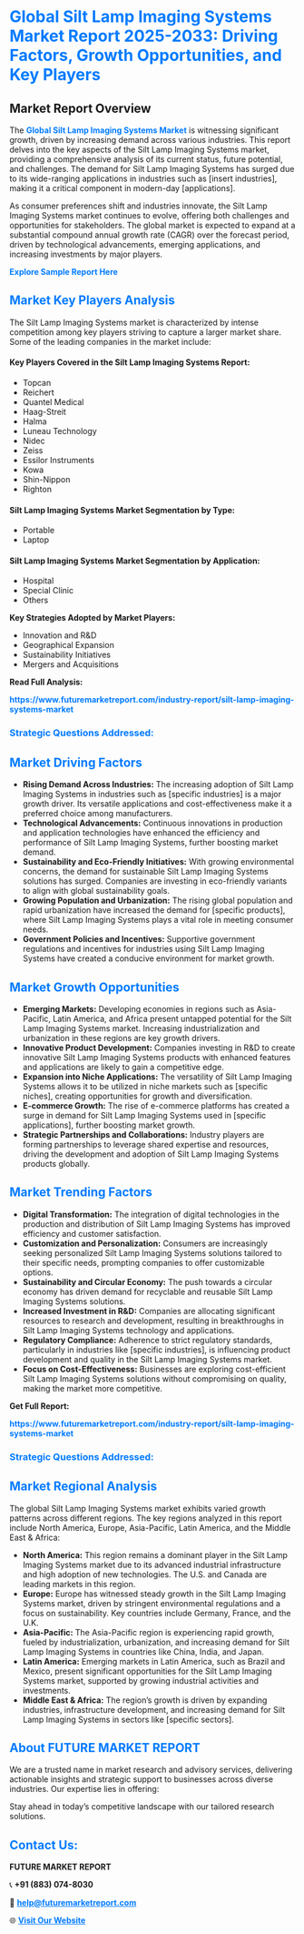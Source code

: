 <h1 style="color: #007BFF;">Global Silt Lamp Imaging Systems Market Report 2025-2033: Driving Factors, Growth Opportunities, and Key Players</h1>

<section id="overview">
<h2>Market Report Overview</h2>
<p>The <a href="https://www.futuremarketreport.com/industry-report/silt-lamp-imaging-systems-market" style="color: #007BFF; text-decoration: none;"><strong>Global Silt Lamp Imaging Systems Market</strong></a> is witnessing significant growth, driven by increasing demand across various industries. This report delves into the key aspects of the Silt Lamp Imaging Systems market, providing a comprehensive analysis of its current status, future potential, and challenges. The demand for Silt Lamp Imaging Systems has surged due to its wide-ranging applications in industries such as [insert industries], making it a critical component in modern-day [applications].</p>
<p>As consumer preferences shift and industries innovate, the Silt Lamp Imaging Systems market continues to evolve, offering both challenges and opportunities for stakeholders. The global market is expected to expand at a substantial compound annual growth rate (CAGR) over the forecast period, driven by technological advancements, emerging applications, and increasing investments by major players.</p>
</section>

<section id="overview">
<p><a href="https://www.futuremarketreport.com/request-sample/reportId=79291" style="color: #007BFF; text-decoration: none;"><strong>Explore Sample Report Here</strong></a></p>
</section>

<section id="key-players">
<h2 style="color: #007BFF;">Market Key Players Analysis</h2>
<p>The Silt Lamp Imaging Systems market is characterized by intense competition among key players striving to capture a larger market share. Some of the leading companies in the market include:</p>
<h4>Key Players Covered in the Silt Lamp Imaging Systems Report:</h4>
<ul><li>Topcan</li><li>Reichert</li><li>Quantel Medical</li><li>Haag-Streit</li><li>Halma</li><li>Luneau Technology</li><li>Nidec</li><li>Zeiss</li><li>Essilor Instruments</li><li>Kowa</li><li>Shin-Nippon</li><li>Righton</li></ul>
<h4>Silt Lamp Imaging Systems Market Segmentation by Type:</h4>
<ul><li>Portable</li><li>Laptop</li></ul>

<h4>Silt Lamp Imaging Systems Market Segmentation by Application:</h4>
<ul><li>Hospital</li><li>Special Clinic</li><li>Others</li></ul>
<p><strong>Key Strategies Adopted by Market Players:</strong></p>
<ul>
<li>Innovation and R&D</li>
<li>Geographical Expansion</li>
<li>Sustainability Initiatives</li>
<li>Mergers and Acquisitions</li>
</ul>
</section>

<section>
<p><strong>Read Full Analysis: </strong></p><a href="https://www.futuremarketreport.com/industry-report/silt-lamp-imaging-systems-market" style="color: #007BFF; text-decoration: none;"><strong>https://www.futuremarketreport.com/industry-report/silt-lamp-imaging-systems-market</strong></a>
<h3 style="color: #007BFF;">Strategic Questions Addressed:</h3>
</section>

<section id="driving-factors">
<h2 style="color: #007BFF;">Market Driving Factors</h2>
<ul>
<li><strong>Rising Demand Across Industries:</strong> The increasing adoption of Silt Lamp Imaging Systems in industries such as [specific industries] is a major growth driver. Its versatile applications and cost-effectiveness make it a preferred choice among manufacturers.</li>
<li><strong>Technological Advancements:</strong> Continuous innovations in production and application technologies have enhanced the efficiency and performance of Silt Lamp Imaging Systems, further boosting market demand.</li>
<li><strong>Sustainability and Eco-Friendly Initiatives:</strong> With growing environmental concerns, the demand for sustainable Silt Lamp Imaging Systems solutions has surged. Companies are investing in eco-friendly variants to align with global sustainability goals.</li>
<li><strong>Growing Population and Urbanization:</strong> The rising global population and rapid urbanization have increased the demand for [specific products], where Silt Lamp Imaging Systems plays a vital role in meeting consumer needs.</li>
<li><strong>Government Policies and Incentives:</strong> Supportive government regulations and incentives for industries using Silt Lamp Imaging Systems have created a conducive environment for market growth.</li>
</ul>
</section>

<section id="growth-opportunities">
<h2 style="color: #007BFF;">Market Growth Opportunities</h2>
<ul>
<li><strong>Emerging Markets:</strong> Developing economies in regions such as Asia-Pacific, Latin America, and Africa present untapped potential for the Silt Lamp Imaging Systems market. Increasing industrialization and urbanization in these regions are key growth drivers.</li>
<li><strong>Innovative Product Development:</strong> Companies investing in R&D to create innovative Silt Lamp Imaging Systems products with enhanced features and applications are likely to gain a competitive edge.</li>
<li><strong>Expansion into Niche Applications:</strong> The versatility of Silt Lamp Imaging Systems allows it to be utilized in niche markets such as [specific niches], creating opportunities for growth and diversification.</li>
<li><strong>E-commerce Growth:</strong> The rise of e-commerce platforms has created a surge in demand for Silt Lamp Imaging Systems used in [specific applications], further boosting market growth.</li>
<li><strong>Strategic Partnerships and Collaborations:</strong> Industry players are forming partnerships to leverage shared expertise and resources, driving the development and adoption of Silt Lamp Imaging Systems products globally.</li>
</ul>
</section>

<section id="trending-factors">
<h2 style="color: #007BFF;">Market Trending Factors</h2>
<ul>
<li><strong>Digital Transformation:</strong> The integration of digital technologies in the production and distribution of Silt Lamp Imaging Systems has improved efficiency and customer satisfaction.</li>
<li><strong>Customization and Personalization:</strong> Consumers are increasingly seeking personalized Silt Lamp Imaging Systems solutions tailored to their specific needs, prompting companies to offer customizable options.</li>
<li><strong>Sustainability and Circular Economy:</strong> The push towards a circular economy has driven demand for recyclable and reusable Silt Lamp Imaging Systems solutions.</li>
<li><strong>Increased Investment in R&D:</strong> Companies are allocating significant resources to research and development, resulting in breakthroughs in Silt Lamp Imaging Systems technology and applications.</li>
<li><strong>Regulatory Compliance:</strong> Adherence to strict regulatory standards, particularly in industries like [specific industries], is influencing product development and quality in the Silt Lamp Imaging Systems market.</li>
<li><strong>Focus on Cost-Effectiveness:</strong> Businesses are exploring cost-efficient Silt Lamp Imaging Systems solutions without compromising on quality, making the market more competitive.</li>
</ul>
</section>

<section>
<p><strong>Get Full Report: </strong></p><a href="https://www.futuremarketreport.com/industry-report/silt-lamp-imaging-systems-market" style="color: #007BFF; text-decoration: none;"><strong>https://www.futuremarketreport.com/industry-report/silt-lamp-imaging-systems-market</strong></a>
<h3 style="color: #007BFF;">Strategic Questions Addressed:</h3>
</section>


<section id="regional-analysis">
<h2 style="color: #007BFF;">Market Regional Analysis</h2>
<p>The global Silt Lamp Imaging Systems market exhibits varied growth patterns across different regions. The key regions analyzed in this report include North America, Europe, Asia-Pacific, Latin America, and the Middle East & Africa:</p>
<ul>
<li><strong>North America:</strong> This region remains a dominant player in the Silt Lamp Imaging Systems market due to its advanced industrial infrastructure and high adoption of new technologies. The U.S. and Canada are leading markets in this region.</li>
<li><strong>Europe:</strong> Europe has witnessed steady growth in the Silt Lamp Imaging Systems market, driven by stringent environmental regulations and a focus on sustainability. Key countries include Germany, France, and the U.K.</li>
<li><strong>Asia-Pacific:</strong> The Asia-Pacific region is experiencing rapid growth, fueled by industrialization, urbanization, and increasing demand for Silt Lamp Imaging Systems in countries like China, India, and Japan.</li>
<li><strong>Latin America:</strong> Emerging markets in Latin America, such as Brazil and Mexico, present significant opportunities for the Silt Lamp Imaging Systems market, supported by growing industrial activities and investments.</li>
<li><strong>Middle East & Africa:</strong> The region’s growth is driven by expanding industries, infrastructure development, and increasing demand for Silt Lamp Imaging Systems in sectors like [specific sectors].</li>
</ul>
</section>

<footer>
<h2 style="color: #007BFF;">About FUTURE MARKET REPORT</h2>
<p>We are a trusted name in market research and advisory services, delivering actionable insights and strategic support to businesses across diverse industries. Our expertise lies in offering:</p>

<p>Stay ahead in today’s competitive landscape with our tailored research solutions.</p>

<h2 style="color: #007BFF;">Contact Us:</h2>
<p><strong>FUTURE MARKET REPORT</strong></p>
<p>📞 <strong>+91 (883) 074-8030</strong></p>
<p>📧 <strong><a href="mailto:help@futuremarketreport.com" style="color: #007BFF;">help@futuremarketreport.com</a></strong></p>
<p>🌐 <strong><a href="https://www.futuremarketreport.com/" style="color: #007BFF;">Visit Our Website</a></strong></p>
</footer>